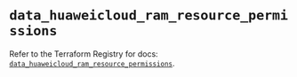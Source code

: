 # `data_huaweicloud_ram_resource_permissions`

Refer to the Terraform Registry for docs: [`data_huaweicloud_ram_resource_permissions`](https://registry.terraform.io/providers/huaweicloud/huaweicloud/1.71.1/docs/data-sources/ram_resource_permissions).
